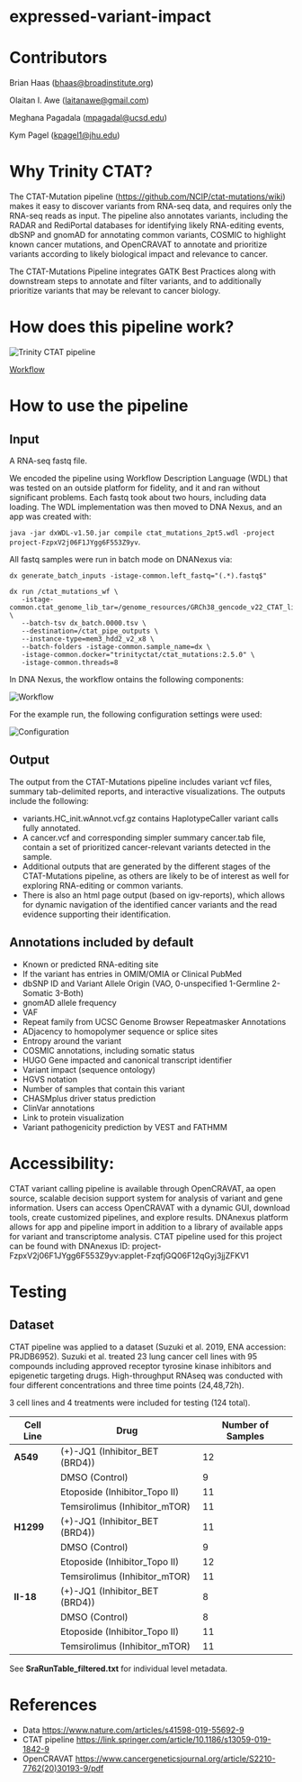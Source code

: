 # expressed-variant-impact

# Contributors
Brian Haas (bhaas@broadinstitute.org)

Olaitan I. Awe (laitanawe@gmail.com)

Meghana Pagadala (mpagadal@ucsd.edu)

Kym Pagel (kpagel1@jhu.edu)


# Why Trinity CTAT?

The CTAT-Mutation pipeline (https://github.com/NCIP/ctat-mutations/wiki) makes it easy to discover variants from RNA-seq data, and requires only the RNA-seq reads as input. The pipeline also annotates variants, including the RADAR and RediPortal databases for identifying likely RNA-editing events, dbSNP and gnomAD for annotating common variants, COSMIC to highlight known cancer mutations, and OpenCRAVAT to annotate and prioritize variants according to likely biological impact and relevance to cancer.

The CTAT-Mutations Pipeline integrates GATK Best Practices along with downstream steps to annotate and filter variants, and to additionally prioritize variants that may be relevant to cancer biology. 


# How does this pipeline work?

![Trinity CTAT pipeline](https://github.com/NCIP/ctat-mutations/wiki/imgs/workflow.png) 

[Workflow](img/ctat_workflow.png)

# How to use the pipeline

## Input

A RNA-seq fastq file.

We encoded the pipeline using Workflow Description Language (WDL) that was tested on an outside platform for fidelity, and it and ran without significant problems. Each fastq took about two hours, including data loading. The WDL implementation was then moved to DNA Nexus, and an app was created with: 

```java -jar dxWDL-v1.50.jar compile ctat_mutations_2pt5.wdl -project project-FzpxV2j06F1JYgg6F553Z9yv```. 


All fastq samples were run in batch mode on DNANexus via:

```
dx generate_batch_inputs -istage-common.left_fastq="(.*).fastq$"

dx run /ctat_mutations_wf \
   -istage-common.ctat_genome_lib_tar=/genome_resources/GRCh38_gencode_v22_CTAT_lib_Apr032020.wMutLib.dx.tar \
   --batch-tsv dx_batch.0000.tsv \
   --destination=/ctat_pipe_outputs \
   --instance-type=mem3_hdd2_v2_x8 \
   --batch-folders -istage-common.sample_name=dx \
   -istage-common.docker="trinityctat/ctat_mutations:2.5.0" \
   -istage-common.threads=8

```


In DNA Nexus, the workflow ontains the following components: 

![Workflow](workflow_setup.png)

For the example run, the following configuration settings were used: 

![Configuration](configurations.png)

## Output

The output from the CTAT-Mutations pipeline includes variant vcf files, summary tab-delimited reports, and interactive visualizations. The outputs include the following:

- variants.HC_init.wAnnot.vcf.gz contains HaplotypeCaller variant calls fully annotated. 
- A cancer.vcf and corresponding simpler summary cancer.tab file, contain a set of prioritized cancer-relevant variants detected in the sample. 
- Additional outputs that are generated by the different stages of the CTAT-Mutations pipeline, as others are likely to be of interest as well for exploring RNA-editing or common variants. 
- There is also an html page output (based on igv-reports), which allows for dynamic navigation of the identified cancer variants and the read evidence supporting their identification. 


## Annotations included by default

- Known or predicted RNA-editing site
- If the variant has entries in OMIM/OMIA or Clinical PubMed
- dbSNP ID and Variant Allele Origin (VAO, 0-unspecified 1-Germline 2-Somatic 3-Both)
- gnomAD allele frequency
- VAF
- Repeat family from UCSC Genome Browser Repeatmasker Annotations
- ADjacency to homopolymer sequence or splice sites
- Entropy around the variant
- COSMIC annotations, including somatic status
- HUGO Gene impacted and canonical transcript identifier
- Variant impact (sequence ontology)
- HGVS notation
- Number of samples that contain this variant
- CHASMplus driver status prediction
- ClinVar annotations
- Link to protein visualization
- Variant pathogenicity prediction by VEST and FATHMM

# Accessibility:

CTAT variant calling pipeline is available through OpenCRAVAT, aa open source, scalable decision support system for analysis of variant and gene information. Users can access OpenCRAVAT with a dynamic GUI, download tools, create customized pipelines, and explore results. DNAnexus platform allows for app and pipeline import in addition to a library of available apps for variant and transcriptome analysis. CTAT pipeline used for this project can be found with DNAnexus ID: project-FzpxV2j06F1JYgg6F553Z9yv:applet-FzqfjGQ06F12qGyj3jjZFKV1


# Testing

## Dataset

CTAT pipeline was applied to a dataset (Suzuki et al. 2019, ENA accession: PRJDB6952). Suzuki et al. treated 23 lung cancer cell lines with 95 compounds including approved receptor tyrosine kinase inhibitors and epigenetic targeting drugs. High-throughput RNAseq was conducted with four different concentrations and three time points (24,48,72h). 

3 cell lines and 4 treatments were included for testing (124 total).

| Cell Line  | Drug | Number of Samples |
| ------------- | ------------- |------------- |
| **A549** | (+)-JQ1 (Inhibitor_BET (BRD4))  | 12  | 
|  | DMSO (Control)  | 9  | 
|  | Etoposide (Inhibitor_Topo II)  | 11  | 
|  | Temsirolimus (Inhibitor_mTOR)  | 11  | 
| **H1299**  | (+)-JQ1 (Inhibitor_BET (BRD4))  | 11  | 
|  | DMSO (Control)  | 9  | 
|  | Etoposide (Inhibitor_Topo II)  | 12  | 
|  | Temsirolimus (Inhibitor_mTOR)  | 11  | 
| **II-18** | (+)-JQ1 (Inhibitor_BET (BRD4))  | 8  | 
|  | DMSO (Control)  | 8  | 
|  | Etoposide (Inhibitor_Topo II)  | 11  | 
|  | Temsirolimus (Inhibitor_mTOR)  | 11  | 

See **SraRunTable_filtered.txt** for individual level metadata.

# References

- Data https://www.nature.com/articles/s41598-019-55692-9 
- CTAT pipeline https://link.springer.com/article/10.1186/s13059-019-1842-9 
- OpenCRAVAT https://www.cancergeneticsjournal.org/article/S2210-7762(20)30193-9/pdf 
